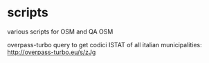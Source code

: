 # scripts
various scripts for OSM and QA OSM

overpass-turbo query to get codici ISTAT of all italian municipalities:
http://overpass-turbo.eu/s/zJg
